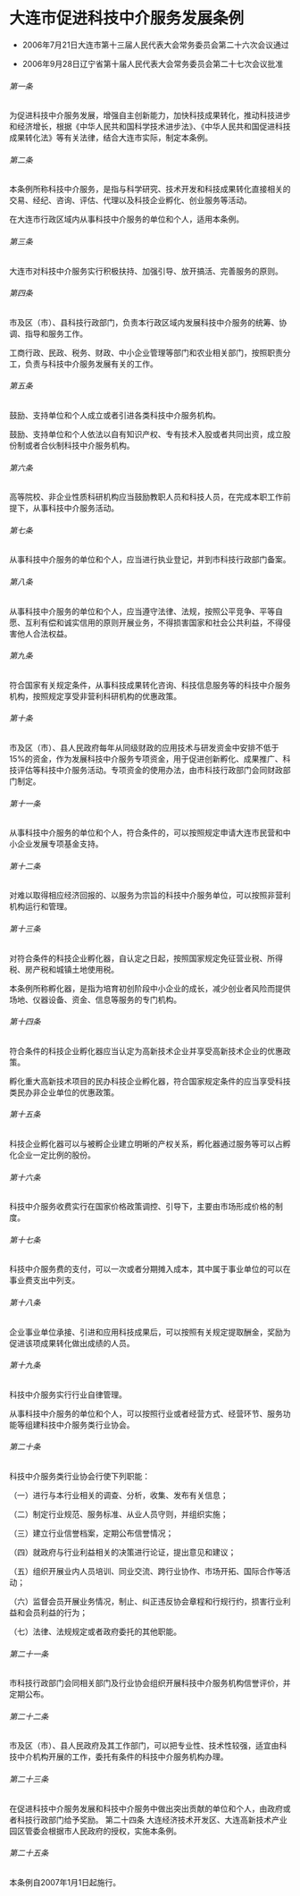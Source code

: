 # 大连市促进科技中介服务发展条例

- 2006年7月21日大连市第十三届人民代表大会常务委员会第二十六次会议通过

- 2006年9月28日辽宁省第十届人民代表大会常务委员会第二十七次会议批准

<!-- INFO END -->

###### 第一条

为促进科技中介服务发展，增强自主创新能力，加快科技成果转化，推动科技进步和经济增长，根据《中华人民共和国科学技术进步法》、《中华人民共和国促进科技成果转化法》等有关法律，结合大连市实际，制定本条例。

###### 第二条

本条例所称科技中介服务，是指与科学研究、技术开发和科技成果转化直接相关的交易、经纪、咨询、评估、代理以及科技企业孵化、创业服务等活动。

在大连市行政区域内从事科技中介服务的单位和个人，适用本条例。

###### 第三条

大连市对科技中介服务实行积极扶持、加强引导、放开搞活、完善服务的原则。

###### 第四条

市及区（市）、县科技行政部门，负责本行政区域内发展科技中介服务的统筹、协调、指导和服务工作。

工商行政、民政、税务、财政、中小企业管理等部门和农业相关部门，按照职责分工，负责与科技中介服务发展有关的工作。

###### 第五条

鼓励、支持单位和个人成立或者引进各类科技中介服务机构。

鼓励、支持单位和个人依法以自有知识产权、专有技术入股或者共同出资，成立股份制或者合伙制科技中介服务机构。

###### 第六条

高等院校、非企业性质科研机构应当鼓励教职人员和科技人员，在完成本职工作前提下，从事科技中介服务活动。

###### 第七条

从事科技中介服务的单位和个人，应当进行执业登记，并到市科技行政部门备案。

###### 第八条

从事科技中介服务的单位和个人，应当遵守法律、法规，按照公平竞争、平等自愿、互利有偿和诚实信用的原则开展业务，不得损害国家和社会公共利益，不得侵害他人合法权益。

###### 第九条

符合国家有关规定条件，从事科技成果转化咨询、科技信息服务等的科技中介服务机构，按照规定享受非营利科研机构的优惠政策。

###### 第十条

市及区（市）、县人民政府每年从同级财政的应用技术与研发资金中安排不低于15%的资金，作为发展科技中介服务专项资金，用于促进创新孵化、成果推广、科技评估等科技中介服务活动。专项资金的使用办法，由市科技行政部门会同财政部门制定。

###### 第十一条

从事科技中介服务的单位和个人，符合条件的，可以按照规定申请大连市民营和中小企业发展专项基金支持。

###### 第十二条

对难以取得相应经济回报的、以服务为宗旨的科技中介服务单位，可以按照非营利机构运行和管理。

###### 第十三条

对符合条件的科技企业孵化器，自认定之日起，按照国家规定免征营业税、所得税、房产税和城镇土地使用税。

本条例所称孵化器，是指为培育初创阶段中小企业的成长，减少创业者风险而提供场地、仪器设备、资金、信息等服务的专门机构。

###### 第十四条

符合条件的科技企业孵化器应当认定为高新技术企业并享受高新技术企业的优惠政策。

孵化重大高新技术项目的民办科技企业孵化器，符合国家规定条件的应当享受科技类民办非企业单位的优惠政策。

###### 第十五条

科技企业孵化器可以与被孵企业建立明晰的产权关系，孵化器通过服务等可以占孵化企业一定比例的股份。

###### 第十六条

科技中介服务收费实行在国家价格政策调控、引导下，主要由市场形成价格的制度。

###### 第十七条

科技中介服务费的支付，可以一次或者分期摊入成本，其中属于事业单位的可以在事业费支出中列支。

###### 第十八条

企业事业单位承接、引进和应用科技成果后，可以按照有关规定提取酬金，奖励为促进该项成果转化做出成绩的人员。

###### 第十九条

科技中介服务实行行业自律管理。

从事科技中介服务的单位和个人，可以按照行业或者经营方式、经营环节、服务功能等组建科技中介服务类行业协会。

###### 第二十条

科技中介服务类行业协会行使下列职能：

（一）进行与本行业相关的调查、分析，收集、发布有关信息；

（二）制定行业规范、服务标准、从业人员守则，并组织实施；

（三）建立行业信誉档案，定期公布信誉情况；

（四）就政府与行业利益相关的决策进行论证，提出意见和建议；

（五）组织开展业内人员培训、同业交流、跨行业协作、市场开拓、国际合作等活动；

（六）监督会员开展业务情况，制止、纠正违反协会章程和行规行约，损害行业利益和会员利益的行为；

（七）法律、法规规定或者政府委托的其他职能。

###### 第二十一条

市科技行政部门会同相关部门及行业协会组织开展科技中介服务机构信誉评价，并定期公布。

###### 第二十二条

市及区（市）、县人民政府及其工作部门，可以把专业性、技术性较强，适宜由科技中介机构开展的工作，委托有条件的科技中介服务机构办理。

###### 第二十三条

在促进科技中介服务发展和科技中介服务中做出突出贡献的单位和个人，由政府或者科技行政部门给予奖励。 第二十四条 大连经济技术开发区、大连高新技术产业园区管委会根据市人民政府的授权，实施本条例。

###### 第二十五条

本条例自2007年1月1日起施行。
